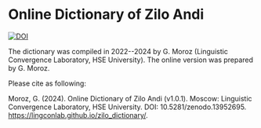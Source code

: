 # Online Dictionary of Zilo Andi

[![DOI](https://zenodo.org/badge/DOI/10.5281/zenodo.13952696.svg)](https://doi.org/10.5281/zenodo.13952695)

The dictionary was compiled in 2022--2024 by G. Moroz (Linguistic Convergence Laboratory, HSE University). The online version was prepared by G. Moroz.

Please cite as following:

Moroz, G. (2024). Online Dictionary of Zilo Andi (v1.0.1). Moscow: Linguistic Convergence Laboratory, HSE University. DOI: 10.5281/zenodo.13952695. https://lingconlab.github.io/zilo_dictionary/.

